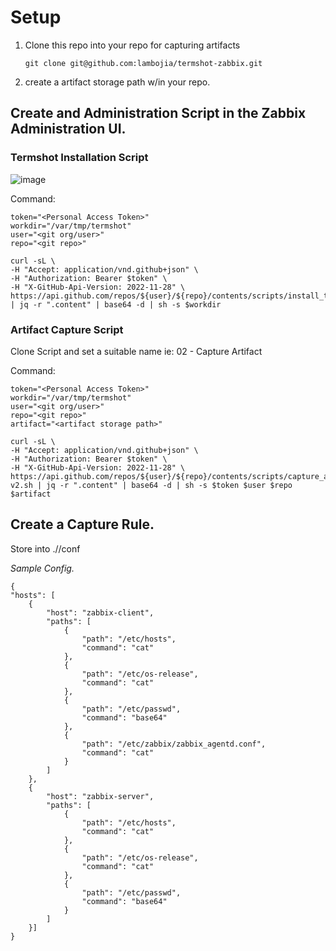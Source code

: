 # Setup

1. Clone this repo into your repo for capturing artifacts
    ```
    git clone git@github.com:lambojia/termshot-zabbix.git
    ```
2. create a artifact storage path w/in your repo.

## Create and Administration Script in the Zabbix Administration UI.

### Termshot Installation Script

![image](https://github.com/lambojia/termshot-zabbix/assets/125809843/f21a4050-534c-4200-8c95-001e3793786d)

Command:
```
token="<Personal Access Token>"
workdir="/var/tmp/termshot"
user="<git org/user>"
repo="<git repo>"

curl -sL \
-H "Accept: application/vnd.github+json" \
-H "Authorization: Bearer $token" \
-H "X-GitHub-Api-Version: 2022-11-28" \
https://api.github.com/repos/${user}/${repo}/contents/scripts/install_termshot.sh | jq -r ".content" | base64 -d | sh -s $workdir
```

### Artifact Capture Script

Clone Script and set a suitable name ie: 02 - Capture Artifact

Command:
```
token="<Personal Access Token>"
workdir="/var/tmp/termshot"
user="<git org/user>"
repo="<git repo>"
artifact="<artifact storage path>"

curl -sL \
-H "Accept: application/vnd.github+json" \
-H "Authorization: Bearer $token" \
-H "X-GitHub-Api-Version: 2022-11-28" \
https://api.github.com/repos/${user}/${repo}/contents/scripts/capture_artifact-v2.sh | jq -r ".content" | base64 -d | sh -s $token $user $repo $artifact
```

## Create a Capture Rule.

Store into ./<your artifacts storage path>/conf

_Sample Config._
```
{
"hosts": [
    {
        "host": "zabbix-client",
        "paths": [
            {
                "path": "/etc/hosts",
                "command": "cat"
            },
            {
                "path": "/etc/os-release",
                "command": "cat"
            },
            {
                "path": "/etc/passwd",
                "command": "base64"
            },
            {
                "path": "/etc/zabbix/zabbix_agentd.conf",
                "command": "cat"
            }
        ]        
    },
    {
        "host": "zabbix-server",
        "paths": [
            {
                "path": "/etc/hosts",
                "command": "cat"
            },
            {
                "path": "/etc/os-release",
                "command": "cat"
            },
            {
                "path": "/etc/passwd",
                "command": "base64"
            }
        ]        
    }]
}
```



